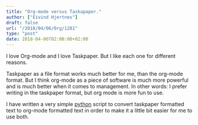 ```yaml
---
title: "Org-mode versus Taskapaper."
author: ["Eivind Hjertnes"]
draft: false
url: "/2018/04/06/Org/1281"
type: "post"
date: 2018-04-06T02:00:00+02:00
---
```


I love Org-mode and I love Taskpaper. But I like each one for different
reasons.

Taskpaper as a file format works much better for me, than the org-mode
format. But I think org-mode as a piece of software is much more
powerful and is much better when it comes to management. In other words:
I prefer writing in the taskpaper format, but org mode is more fun to
use.

I have written a very simple
[python](https://github.com/hjertnes/tp2org) script to convert
taskpaper formatted text to org-mode formatted text in order to make it
a little bit easier for me to use both.
